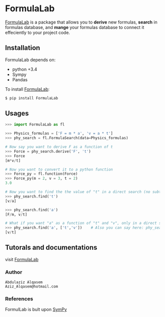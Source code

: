# FormulaLab
[FormulaLab](https://azizalqasem.github.io/FormulaLab/) is a package that allows 
you to **derive** new formulas, **search** in formulas database, and **mange** 
your formulas database to connect it effeciently to your project code.


## Installation
FormulaLab depends on: 
* python +3.4
* Sympy
* Pandas  

To install [FormulaLab](https://azizalqasem.github.io/FormulaLab/):
```python
$ pip install FormulaLab
```


## Usages

```python
>>> import FormulaLab as fl

>>> Physics_formulas = ['F = m * a', 'v = a * t']
>>> phy_search = fl.FormulaSearch(data=Physics_formulas)

# Now say you want to derive F as a function of t
>>> Force = phy_search.derive('F', 't')
>>> Force
[m*v/t]

# Now you want to convert it to a python function
>>> Force_py = fl.function(Force)
>>> Force_py(m = 2, v = 3, t = 2)
3.0

# Now you want to find the the value of "t" in a direct search (no subtitution)
>>> phy_search.find('t')
[v/a]

>>> phy_search.find('a')
[F/m, v/t]

# What if you want "a" as a function of "t" and "v", only in a direct search:
>>> phy_search.find('a', ['t','v'])    # Also you can say here: phy_search.get('a', 't') 
[v/t] 

```

## Tutorals and documentations
visit [FormulaLab](https://azizalqasem.github.io/FormulaLab/)


### Author
    Abdulaziz Alqasem
    Aziz_Alqasem@hotmail.com


### References
FormulLab is bult upon [SymPy](https://www.sympy.org/en/index.html)
